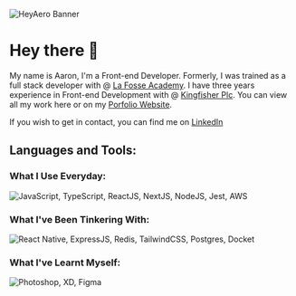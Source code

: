 ![HeyAero Banner](https://i.imgur.com/8N15xFC.png)

# Hey there 👋
My name is Aaron, I'm a Front-end Developer. Formerly, I was trained as a full stack developer with @ [La Fosse Academy](https://www.lafosseacademy.com/). I have three years experience in Front-end Development with @ [Kingfisher Plc](https://www.kingfisher.com/en/index.html). You can view all my work here or on my [Porfolio Website](https://www.yourlocaldev.com/).

If you wish to get in contact, you can find me on [LinkedIn](https://www.linkedin.com/in/aaron-yates-27007316b/) 

## Languages and Tools:

### What I Use Everyday:
![JavaScript, TypeScript, ReactJS, NextJS, NodeJS, Jest, AWS](https://skillicons.dev/icons?i=js,ts,react,nextjs,nodejs,jest,git,aws)

### What I've Been Tinkering With:
![React Native, ExpressJS, Redis, TailwindCSS, Postgres, Docket](https://skillicons.dev/icons?i=react,expressjs,redis,tailwind,postgres,docket)

### What I've Learnt Myself:
![Photoshop, XD, Figma](https://skillicons.dev/icons?i=ps,xd,figma)
